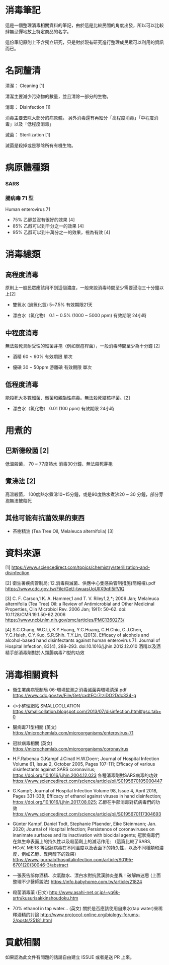 # 消毒筆記
這是一個整理消毒相關資料的筆記，由於這是比較民間的角度出發，所以可以比較肆無忌憚地放上特定商品的名字。

這份筆記原則上不含獨立研究，只是對於現有研究進行整理成民眾可以利用的資訊而已。



# 名詞釐清

清潔： Cleaning [1]

清潔主要減少污染物的數量，並且清除一部分的生物。

消毒： Disinfection [1]

消毒主要去除大部分的病原體。
另外消毒還有再細分「高程度消毒」「中程度消毒」以及「低程度消毒」

滅菌： Sterilization [1]

滅菌是殺掉或是移除所有有機生物。


# 病原體種類


### SARS


### 腸病毒 71 型

Human enterovirus 71

* 75% 乙醇並沒有很好的效果 [4]
* 85% 乙醇可以到千分之一的效果 [4]
* 95% 乙醇可以到十萬分之一的效果，視為有效 [4]


# 消毒總類

## 高程度消毒

原則上一般民眾應該用不到這個濃度，一般來說消毒時間至少需要浸泡三十分鐘以上[2]

* 雙氧水 (過氧化氫) 5~7.5% 有效期限21天

* 漂白水（氯化物） 0.1 ~ 0.5% (1000 ~ 5000 ppm) 有效期限 24小時 

## 中程度消毒

無法殺死具耐受性的細菌芽孢（例如炭疽桿菌），一般消毒時間至少為十分鐘 [2]

* 酒精 60 ~ 90% 有效期限 單次

* 優碘 30 ~ 50ppm 游離碘 有效期限 單次

## 低程度消毒

能殺死大多數細菌、黴菌和親酯性病毒。無法殺死結核桿菌。[2]

* 漂白水（氯化物） 0.01 (100 ppm) 有效期限 24小時 

# 用煮的

## 巴斯德殺菌 [2]
低溫殺菌， 70 ~ 77度熱水 消毒30分鐘、無法殺死芽孢

## 煮沸法 [2]
高溫殺菌， 100度熱水煮沸10~15分鐘，或是90度熱水煮沸20 ~ 30 分鐘，部分芽孢無法被殺死

## 其他可能有抗菌效果的東西

* 茶樹精油 (Tea Tree Oil, Melaleuca alternifolia) [3]

# 資料來源

[1]  https://www.sciencedirect.com/topics/chemistry/sterilization-and-disinfection

[2] 衛生署疾病管制局; 12.消毒與滅菌、供應中心隻感染管制措施(簡報檔).pdf https://www.cdc.gov.tw/File/Get/-twuasUoUIIX9qfI5ifVlQ

[3] C. F. Carson,1 K. A. Hammer,1 and T. V. Riley1,2,*; 2006 Jan; Melaleuca alternifolia (Tea Tree) Oil: a Review of Antimicrobial and Other Medicinal Properties, Clin Microbiol Rev. 2006 Jan; 19(1): 50–62.
doi: 10.1128/CMR.19.1.50-62.2006  https://www.ncbi.nlm.nih.gov/pmc/articles/PMC1360273/


[4] S.C.Chang, W.C.Li, K.Y.Huang, Y.C.Huang, C.H.Chiu, C.J.Chen, Y.C.Hsieh, C.Y.Kuo, S.R.Shih. T.Y.Lin, (2013). Efficacy of alcohols and alcohol-based hand disinfectants against human enterovirus 71. Journal of Hospital Infection, 83(4), 288–293.  doi:10.1016/j.jhin.2012.12.010 酒精以及酒精手部消毒劑對於人類腸病毒71型的功效 

# 消毒相關資料

* 衛生署疾病管制局 06-環境監測之消毒滅菌與環境清潔.pdf https://www.cdc.gov.tw/File/Get/cxdtECr7rziDO2Ddc334-g

* 小小整理網站 SMALLCOLLATION https://smallcollation.blogspot.com/2013/07/disinfection.html#gsc.tab=0

* 腸病毒71型相關 (英文) https://microchemlab.com/microorganisms/enterovirus-71

* 冠狀病毒相關 (英文) https://microchemlab.com/microorganisms/coronavirus

* H.F.Rabenau G.Kampf J.Cinatl H.W.Doerr; Journal of Hospital Infection Volume 61, Issue 2, October 2005, Pages 107-111; Efficacy of various disinfectants against SARS coronavirus; https://doi.org/10.1016/j.jhin.2004.12.023  各種消毒劑對SARS病毒的功效 https://www.sciencedirect.com/science/article/pii/S0195670105000447

* G.Kampf; Journal of Hospital Infection Volume 98, Issue 4, April 2018, Pages 331-338; Efficacy of ethanol against viruses in hand disinfection; https://doi.org/10.1016/j.jhin.2017.08.025; 乙醇在手部消毒對抗病毒們的功效 https://www.sciencedirect.com/science/article/pii/S0195670117304693

* Günter Kampf, Daniel Todt, Stephanie Pfaender, Eike Steinmann; Jan. 2020; Journal of Hospital Infection; Persistence of coronaviruses on inanimate surfaces and its inactivation with biocidal agents; 冠狀病毒們在無生命表面上的持久性以及殺菌劑上的滅活作用; （這篇比較了SARS, HCoV, MERS 等冠狀病毒在不同溫度以及表面下的持久性，以及不同種類和濃度，例如乙醇、異丙醇下的效果） https://www.journalofhospitalinfection.com/article/S0195-6701(20)30046-3/abstract


* 一張表告訴你酒精、次氯酸水、漂白水對抗武漢肺炎差異！破解四迷思 (上面整理不少醫師說法) https://info.babyhome.com.tw/article/21824


* 殺菌消毒薬 (日文) http://www.asahi-net.or.jp/~yq6k-srtn/kusurisakkinshoudoku.htm

* 70% ethanol in tap water... (英文) 關於是否應該使用自來水(tap water)來稀釋酒精的討論  http://www.protocol-online.org/biology-forums-2/posts/25181.html

# 貢獻相關

如果認為此文件有問題的話請自由建立 ISSUE 或者是送 PR 上來。


